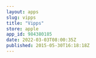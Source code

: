 ```yaml
---
layout: apps
slug: vipps
title: "Vipps"
store: apple
app_id: 984380185
date: 2022-03-03T08:00:35Z
published: 2015-05-30T16:18:18Z
---
```

